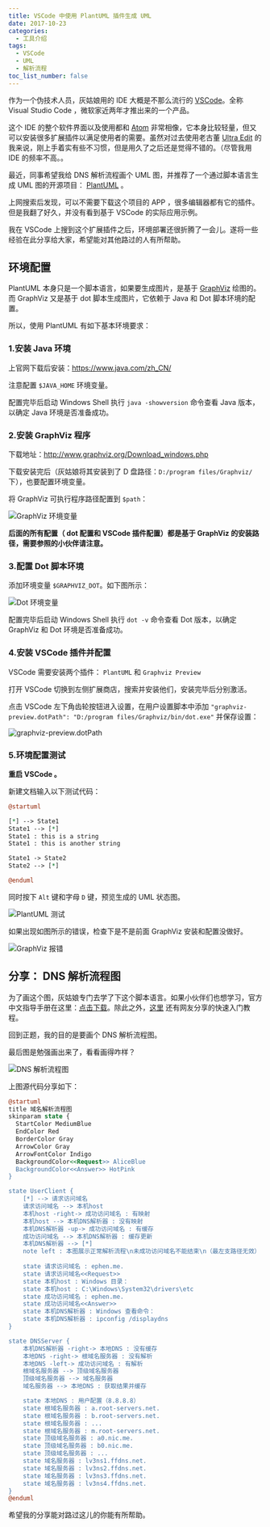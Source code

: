 ```yaml
---
title: VSCode 中使用 PlantUML 插件生成 UML
date: 2017-10-23
categories:
  - 工具介绍
tags:
  - VSCode
  - UML
  - 解析流程
toc_list_number: false
---
```


作为一个伪技术人员，灰姑娘用的 IDE 大概是不那么流行的 [VSCode](https://code.visualstudio.com/)。全称 Visual Studio Code ，微软家近两年才推出来的一个产品。

这个 IDE 的整个软件界面以及使用都和 [Atom](https://atom.io/) 非常相像，它本身比较轻量，但又可以安装很多扩展插件以满足使用者的需要。虽然对过去使用老古董 [Ultra Edit](https://www.ultraedit.com/) 的我来说，刚上手着实有些不习惯，但是用久了之后还是觉得不错的。（尽管我用 IDE 的频率不高。。

最近，同事希望我给 DNS 解析流程画个 UML 图，并推荐了一个通过脚本语言生成 UML 图的开源项目： [PlantUML](http://plantuml.com/) 。

上网搜索后发现，可以不需要下载这个项目的 APP ，很多编辑器都有它的插件。但是我翻了好久，并没有看到基于 VSCode 的实际应用示例。

我在 VSCode 上搜到这个扩展插件之后，环境部署还很折腾了一会儿。遂将一些经验在此分享给大家，希望能对其他路过的人有所帮助。

<!--more-->

## 环境配置

PlantUML 本身只是一个脚本语言，如果要生成图片，是基于 [GraphViz](http://www.graphviz.org/) 绘图的。而 GraphViz 又是基于 dot 脚本生成图片，它依赖于 Java 和 Dot 脚本环境的配置。

所以，使用 PlantUML 有如下基本环境要求：

### 1.安装 Java 环境

上官网下载后安装：https://www.java.com/zh_CN/

注意配置 `$JAVA_HOME` 环境变量。

配置完毕后启动 Windows Shell 执行 `java -showversion` 命令查看 Java 版本，以确定 Java 环境是否准备成功。

### 2.安装 GraphViz 程序

下载地址：http://www.graphviz.org/Download_windows.php

下载安装完后（灰姑娘将其安装到了 D 盘路径：`D:/program files/Graphviz/`下），也要配置环境变量。

将 GraphViz 可执行程序路径配置到 `$path`：

![GraphViz 环境变量](https://imephen.pek3b.qingstor.com/b_image/20190426152846.png)

**后面的所有配置（ dot 配置和 VSCode 插件配置）都是基于 GraphViz 的安装路径，需要参照的小伙伴请注意。**

### 3.配置 Dot 脚本环境

添加环境变量 `$GRAPHVIZ_DOT`。如下图所示：

![Dot 环境变量](https://imephen.pek3b.qingstor.com/b_image/20190426152918.png)

配置完毕后启动 Windows Shell 执行 `dot -v` 命令查看 Dot 版本，以确定 GraphViz 和 Dot 环境是否准备成功。

### 4.安装 VSCode 插件并配置

VSCode 需要安装两个插件： `PlantUML` 和  `Graphviz Preview`

打开 VSCode 切换到左侧扩展商店，搜索并安装他们，安装完毕后分别激活。

点击 VSCode 左下角齿轮按钮进入设置，在用户设置脚本中添加 `"graphviz-preview.dotPath": "D:/program files/Graphviz/bin/dot.exe"` 并保存设置：

![graphviz-preview.dotPath](https://imephen.pek3b.qingstor.com/b_image/20190426152953.png)

### 5.环境配置测试

**重启 VSCode 。**

新建文档输入以下测试代码：

```pl
@startuml

[*] --> State1
State1 --> [*]
State1 : this is a string
State1 : this is another string

State1 -> State2
State2 --> [*]

@enduml
```

同时按下 `Alt` 键和字母 `D` 键，预览生成的 UML 状态图。

![PlantUML 测试](https://imephen.pek3b.qingstor.com/b_image/20190426153029.png)

如果出现如图所示的错误，检查下是不是前面 GraphViz 安装和配置没做好。

![GraphViz 报错](https://imephen.pek3b.qingstor.com/b_image/20190426153134.png)

## 分享： DNS 解析流程图

为了画这个图，灰姑娘专门去学了下这个脚本语言。如果小伙伴们也想学习，官方中文指导手册在这里：[点击下载](http://translate.plantuml.com/zh/PlantUML_Language_Reference_Guide_ZH.pdf)。除此之外，[这里](http://www.jianshu.com/p/e92a52770832) 还有网友分享的快速入门教程。

回到正题，我的目的是要画个 DNS 解析流程图。

最后图是勉强画出来了，看看画得咋样？

![DNS 解析流程图](https://imephen.pek3b.qingstor.com/b_image/20190426153216.png)

上图源代码分享如下：

```pl
@startuml
title 域名解析流程图
skinparam state {
  StartColor MediumBlue
  EndColor Red
  BorderColor Gray
  ArrowColor Gray
  ArrowFontColor Indigo
  BackgroundColor<<Request>> AliceBlue
  BackgroundColor<<Answer>> HotPink
}

state UserClient {
    [*] --> 请求访问域名
    请求访问域名 --> 本机host
    本机host -right-> 成功访问域名 : 有映射
    本机host --> 本机DNS解析器 : 没有映射
    本机DNS解析器 -up-> 成功访问域名 : 有缓存
    成功访问域名 --> 本机DNS解析器 : 缓存更新
    本机DNS解析器 --> [*]
    note left : 本图展示正常解析流程\n未成功访问域名不能结束\n（最左支路径无效）
    
    state 请求访问域名 : ephen.me.
    state 请求访问域名<<Request>>
    state 本机host : Windows 目录：
    state 本机host : C:\Windows\System32\drivers\etc
    state 成功访问域名 : ephen.me.
    state 成功访问域名<<Answer>>
    state 本机DNS解析器 : Windows 查看命令：
    state 本机DNS解析器 : ipconfig /displaydns
}

state DNSServer {
    本机DNS解析器 -right-> 本地DNS : 没有缓存
    本地DNS -right-> 根域名服务器 : 没有解析
    本地DNS -left-> 成功访问域名 : 有解析
    根域名服务器 --> 顶级域名服务器
    顶级域名服务器 --> 域名服务器
    域名服务器 --> 本地DNS : 获取结果并缓存

    state 本地DNS : 用户配置（8.8.8.8）
    state 根域名服务器 : a.root-servers.net.
    state 根域名服务器 : b.root-servers.net.
    state 根域名服务器 : ...
    state 根域名服务器 : m.root-servers.net.
    state 顶级域名服务器 : a0.nic.me.
    state 顶级域名服务器 : b0.nic.me.
    state 顶级域名服务器 : ...
    state 域名服务器 : lv3ns1.ffdns.net.
    state 域名服务器 : lv3ns2.ffdns.net.
    state 域名服务器 : lv3ns3.ffdns.net.
    state 域名服务器 : lv3ns4.ffdns.net.
}
@enduml
```

希望我的分享能对路过这儿的你能有所帮助。